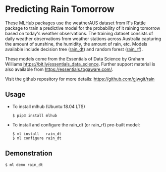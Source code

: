 Predicting Rain Tomorrow
========================

These [MLHub](https://mlhub.ai) packages use the weatherAUS dataset
from R's [Rattle](https://rattle.togaware.com) package to train a
predictive model for the probability of it raining tomorrow based on
today's weather observations. The training dataset consists of daily
weather observations from weather stations across Australia capturing
the amount of sunshine, the humidity, the amount of rain, etc. Models
available include decision tree
([rain_dt](https://github.com/gjwgit/rain/blob/master/rain_dt.md)) and random forest
([rain_rf](https://github.com/gjwgit/rain/blob/master/rain_rf.md)).

These models come from the Essentials of Data Science by Graham
Williams <https://bit.ly/essentials_data_science>. Further support
material is also available from <https://essentials.togaware.com/>.

Visit the github repository for more details:
<https://github.com/gjwgit/rain>

Usage
-----

- To install mlhub (Ubuntu 18.04 LTS)

  ```shell
  $ pip3 install mlhub
  ```

- To install and configure the rain_dt (or rain_rf) pre-built model:

  ```shell
  $ ml install   rain_dt
  $ ml configure rain_dt
  ```

Demonstration
-------------

```console
$ ml demo rain_dt
```
